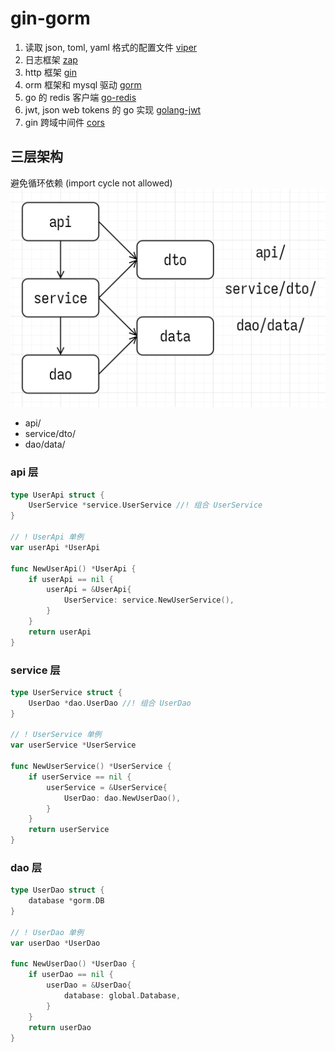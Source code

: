 # gin-gorm

1. 读取 json, toml, yaml 格式的配置文件 [viper](https://github.com/spf13/viper)
2. 日志框架 [zap](https://github.com/uber-go/zap)
3. http 框架 [gin](https://github.com/gin-gonic/gin)
4. orm 框架和 mysql 驱动 [gorm](https://github.com/go-gorm/gorm)
5. go 的 redis 客户端 [go-redis](https://github.com/redis/go-redis)
6. jwt, json web tokens 的 go 实现 [golang-jwt](https://github.com/golang-jwt/jwt)
7. gin 跨域中间件 [cors](https://github.com/gin-contrib/cors)

## 三层架构

避免循环依赖 (import cycle not allowed)
![三层架构](./asset/schema.png)

- api/
- service/dto/
- dao/data/

### api 层

```go
type UserApi struct {
	UserService *service.UserService //! 组合 UserService
}

// ! UserApi 单例
var userApi *UserApi

func NewUserApi() *UserApi {
	if userApi == nil {
		userApi = &UserApi{
			UserService: service.NewUserService(),
		}
	}
	return userApi
}
```

### service 层

```go
type UserService struct {
	UserDao *dao.UserDao //! 组合 UserDao
}

// ! UserService 单例
var userService *UserService

func NewUserService() *UserService {
	if userService == nil {
		userService = &UserService{
			UserDao: dao.NewUserDao(),
		}
	}
	return userService
}
```

### dao 层

```go
type UserDao struct {
	database *gorm.DB
}

// ! UserDao 单例
var userDao *UserDao

func NewUserDao() *UserDao {
	if userDao == nil {
		userDao = &UserDao{
			database: global.Database,
		}
	}
	return userDao
}
```
